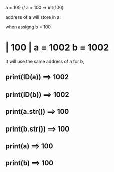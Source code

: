 a = 100
// a = 100 => int(100)

address of a will store in a;

when assigng b = 100

 
| 100 |   a = 1002  b = 1002
===================



It will use the same address of a for b,

print(ID(a))  ==> 1002 
--------------------------------
print(ID(b))  ==> 1002
--------------------------------
print(a.__str__())  ==> 100  
--------------------------------
print(b.__str__())  ==> 100
--------------------------------
print(a) ==> 100
--------------------------------
print(b) ==> 100
--------------------------------